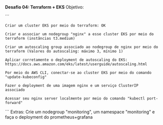 **Desafio 04: Terraform + EKS**
Objetivo:

´´´

    Criar um cluster EKS por meio do terraform: OK

    Criar e associar um nodegroup "nginx" a esse cluster EKS por meio do terraform (instâncias t3.medium)

    Criar um autoscaling group associado ao nodegroup de nginx por meio do terraform (Valores do autoscaling: máximo 3, mínimo 1)

    Aplicar corretamente o deployment de autoscaling do EKS: https://docs.aws.amazon.com/eks/latest/userguide/autoscaling.html

    Por meio do AWS CLI, conectar-se ao cluster EKS por meio do comando "update-kubeconfig"

    Fazer o deployment de uma imagem nginx e um serviço ClusterIP associado

    Acessar seu nginx server localmente por meio do comando "kubectl port-forward"

´´´
Extras:
    Crie um nodegroup "monitoring", um namespace "monitoring" e faça o deployment do prometheus+grafana